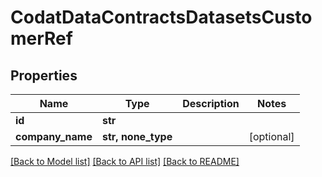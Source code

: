 # CodatDataContractsDatasetsCustomerRef


## Properties
Name | Type | Description | Notes
------------ | ------------- | ------------- | -------------
**id** | **str** |  | 
**company_name** | **str, none_type** |  | [optional] 

[[Back to Model list]](../README.md#documentation-for-models) [[Back to API list]](../README.md#documentation-for-api-endpoints) [[Back to README]](../README.md)


